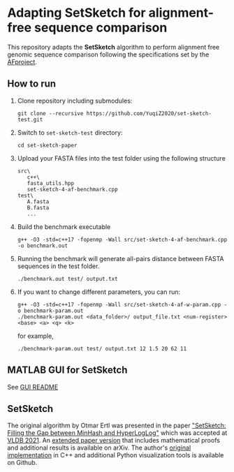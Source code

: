 # Adapting SetSketch for alignment-free sequence comparison

This repository adapts the **SetSketch** algorithm to perform alignment free genomic sequence comparison following the specifications set by the [AFproject](https://afproject.org/app/).

## How to run
1. Clone repository including submodules:
   ```
   git clone --recursive https://github.com/YuqiZ2020/set-sketch-test.git
   ```
2. Switch to `set-sketch-test` directory:
   ```
   cd set-sketch-paper
   ```
3. Upload your FASTA files into the test folder using the following structure
   ```
   src\
      c++\
      fasta_utils.hpp
      set-sketch-4-af-benchmark.cpp
   test\
      A.fasta
      B.fasta
      ...
   ```
4. Build the benchmark executable
   ```
   g++ -O3 -std=c++17 -fopenmp -Wall src/set-sketch-4-af-benchmark.cpp -o benchmark.out
   ```
   
5. Running the benchmark will generate all-pairs distance between FASTA sequences in the test folder.
   ```
   ./benchmark.out test/ output.txt 
   ```

6. If you want to change different parameters, you can run:
   ```
   g++ -O3 -std=c++17 -fopenmp -Wall src/set-sketch-4-af-w-param.cpp -o benchmark-param.out
   ./benchmark-param.out <data_folder>/ output_file.txt <num-register> <base> <a> <q> <k>
   ```
   for example, 
   ```
   ./benchmark-param.out test/ output.txt 12 1.5 20 62 11
   ```
   
## MATLAB GUI for SetSketch

See [GUI README](https://github.com/YuqiZ2020/set-sketch-test/tree/master/MATLAB_GUI)

## SetSketch
The original algorithm by Otmar Ertl was presented in the paper ["SetSketch: Filling the Gap between MinHash and HyperLogLog"](http://vldb.org/pvldb/vol14/p2244-ertl.pdf) which was accepted at [VLDB 2021](https://vldb.org/2021/). An [extended paper version](https://arxiv.org/abs/2101.00314) that includes mathematical proofs and additional results is available on arXiv. The author's [original implementation](https://github.com/dynatrace-research/set-sketch-paper) in C++ and additional Python visualization tools is available on Github.
